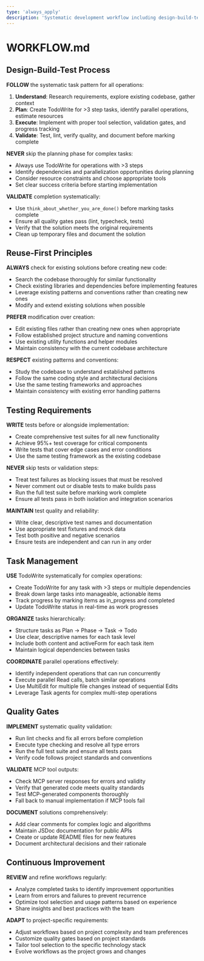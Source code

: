```yaml
---
type: 'always_apply'
description: 'Systematic development workflow including design-build-test process, reuse principles, testing requirements, and quality gates'
---
```


# WORKFLOW.md

## Design-Build-Test Process

**FOLLOW** the systematic task pattern for all operations:

1. **Understand**: Research requirements, explore existing codebase, gather context
2. **Plan**: Create TodoWrite for >3 step tasks, identify parallel operations, estimate resources
3. **Execute**: Implement with proper tool selection, validation gates, and progress tracking
4. **Validate**: Test, lint, verify quality, and document before marking complete

**NEVER** skip the planning phase for complex tasks:

- Always use TodoWrite for operations with >3 steps
- Identify dependencies and parallelization opportunities during planning
- Consider resource constraints and choose appropriate tools
- Set clear success criteria before starting implementation

**VALIDATE** completion systematically:

- Use `think_about_whether_you_are_done()` before marking tasks complete
- Ensure all quality gates pass (lint, typecheck, tests)
- Verify that the solution meets the original requirements
- Clean up temporary files and document the solution

## Reuse-First Principles

**ALWAYS** check for existing solutions before creating new code:

- Search the codebase thoroughly for similar functionality
- Check existing libraries and dependencies before implementing features
- Leverage existing patterns and conventions rather than creating new ones
- Modify and extend existing solutions when possible

**PREFER** modification over creation:

- Edit existing files rather than creating new ones when appropriate
- Follow established project structure and naming conventions
- Use existing utility functions and helper modules
- Maintain consistency with the current codebase architecture

**RESPECT** existing patterns and conventions:

- Study the codebase to understand established patterns
- Follow the same coding style and architectural decisions
- Use the same testing frameworks and approaches
- Maintain consistency with existing error handling patterns

## Testing Requirements

**WRITE** tests before or alongside implementation:

- Create comprehensive test suites for all new functionality
- Achieve 95%+ test coverage for critical components
- Write tests that cover edge cases and error conditions
- Use the same testing framework as the existing codebase

**NEVER** skip tests or validation steps:

- Treat test failures as blocking issues that must be resolved
- Never comment out or disable tests to make builds pass
- Run the full test suite before marking work complete
- Ensure all tests pass in both isolation and integration scenarios

**MAINTAIN** test quality and reliability:

- Write clear, descriptive test names and documentation
- Use appropriate test fixtures and mock data
- Test both positive and negative scenarios
- Ensure tests are independent and can run in any order

## Task Management

**USE** TodoWrite systematically for complex operations:

- Create TodoWrite for any task with >3 steps or multiple dependencies
- Break down large tasks into manageable, actionable items
- Track progress by marking items as in_progress and completed
- Update TodoWrite status in real-time as work progresses

**ORGANIZE** tasks hierarchically:

- Structure tasks as Plan → Phase → Task → Todo
- Use clear, descriptive names for each task level
- Include both content and activeForm for each task item
- Maintain logical dependencies between tasks

**COORDINATE** parallel operations effectively:

- Identify independent operations that can run concurrently
- Execute parallel Read calls, batch similar operations
- Use MultiEdit for multiple file changes instead of sequential Edits
- Leverage Task agents for complex multi-step operations

## Quality Gates

**IMPLEMENT** systematic quality validation:

- Run lint checks and fix all errors before completion
- Execute type checking and resolve all type errors
- Run the full test suite and ensure all tests pass
- Verify code follows project standards and conventions

**VALIDATE** MCP tool outputs:

- Check MCP server responses for errors and validity
- Verify that generated code meets quality standards
- Test MCP-generated components thoroughly
- Fall back to manual implementation if MCP tools fail

**DOCUMENT** solutions comprehensively:

- Add clear comments for complex logic and algorithms
- Maintain JSDoc documentation for public APIs
- Create or update README files for new features
- Document architectural decisions and their rationale

## Continuous Improvement

**REVIEW** and refine workflows regularly:

- Analyze completed tasks to identify improvement opportunities
- Learn from errors and failures to prevent recurrence
- Optimize tool selection and usage patterns based on experience
- Share insights and best practices with the team

**ADAPT** to project-specific requirements:

- Adjust workflows based on project complexity and team preferences
- Customize quality gates based on project standards
- Tailor tool selection to the specific technology stack
- Evolve workflows as the project grows and changes
